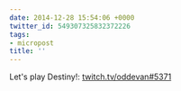 ```yaml
---
date: 2014-12-28 15:54:06 +0000
twitter_id: 549307325832372226
tags:
- micropost
title: ''
---
```


Let's play Destiny!: [twitch.tv/oddevan#5371](http://www.twitch.tv/oddevan#5371)
